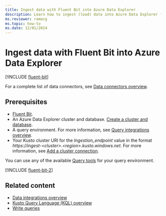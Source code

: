 ```yaml
---
title: Ingest data with Fluent Bit into Azure Data Explorer
description: Learn how to ingest (load) data into Azure Data Explorer from Fluent Bit.
ms.reviewer: ramacg
ms.topic: how-to
ms.date: 12/01/2024
---
```


# Ingest data with Fluent Bit into Azure Data Explorer

[!INCLUDE [fluent-bit](includes/cross-repo/fluent-bit.md)]

For a complete list of data connectors, see [Data connectors overview](integrate-overview.md).

## Prerequisites

* [Fluent Bit](https://docs.fluentbit.io/manual/installation/getting-started-with-fluent-bit).
* An Azure Data Explorer cluster and database. [Create a cluster and database](create-cluster-and-database.md).
* A query environment. For more information, see [Query integrations overview](integrate-query-overview.md). <a id=ingestion-uri></a>
* Your Kusto cluster URI for the *Ingestion_endpoint* value in the format *https://ingest-\<cluster>.\<region>.kusto.windows.net*. For more information, see [Add a cluster connection](add-cluster-connection.md#add-a-cluster-connection).

You can use any of the available [Query tools](integrate-query-overview.md) for your query environment.

[!INCLUDE [fluent-bit-2](includes/cross-repo/fluent-bit-2.md)]

<!--[!INCLUDE [fluent-bit-3](includes/cross-repo/fluent-bit-3.md)]-->

## Related content

* [Data integrations overview](integrate-data-overview.md)
* [Kusto Query Language (KQL) overview](/kusto/query/)
* [Write queries](/kusto/query/tutorials/learn-common-operators?view=azure-data-explorer&preserve-view=true)

